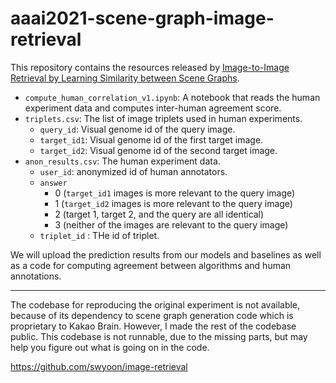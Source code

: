 # aaai2021-scene-graph-image-retrieval

This repository contains the resources released by [Image-to-Image Retrieval by Learning Similarity between Scene Graphs](https://arxiv.org/abs/2012.14700).

* `compute_human_correlation_v1.ipynb`: A notebook that reads the human experiment data and computes inter-human agreement score.
* `triplets.csv`: The list of image triplets used in human experiments. 
    * `query_id`: Visual genome id of the query image.
    * `target_id1`: Visual genome id of the first target image.
    * `target_id2`: Visual genome id of the second target image.
* `anon_results.csv`: The human experiment data. 
    * `user_id`: anonymized id of human annotators.
    * `answer`
        * 0 (`target_id1` images is more relevant to the query image)
        * 1 (`target_id2` images is more relevant to the query image)
        * 2 (target 1, target 2, and the query are all identical)
        * 3 (neither of the images are relevant to the query image)
    * `triplet_id` : THe id of triplet.


We will upload the prediction results from our models and baselines as well as a code for computing agreement between algorithms and human annotations.


-----

The codebase for reproducing the original experiment is not available, because of its dependency to scene graph generation code which is proprietary to Kakao Brain. However, I made the rest of the codebase public. This codebase is not runnable, due to the missing parts, but may help you figure out what is going on in the code.

https://github.com/swyoon/image-retrieval
